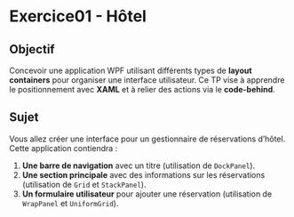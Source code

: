 # Exercice01 - Hôtel

## Objectif

Concevoir une application WPF utilisant différents types de **layout containers** pour organiser une interface utilisateur. Ce TP vise à apprendre le positionnement avec **XAML** et à relier des actions via le **code-behind**.

## Sujet

Vous allez créer une interface pour un gestionnaire de réservations d’hôtel. Cette application contiendra :

1. **Une barre de navigation** avec un titre (utilisation de `DockPanel`).
2. **Une section principale** avec des informations sur les réservations (utilisation de `Grid` et `StackPanel`).
3. **Un formulaire utilisateur** pour ajouter une réservation (utilisation de `WrapPanel` et `UniformGrid`).
